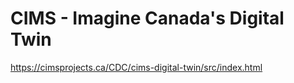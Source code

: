 # CIMS - Imagine Canada's Digital Twin
https://cimsprojects.ca/CDC/cims-digital-twin/src/index.html
